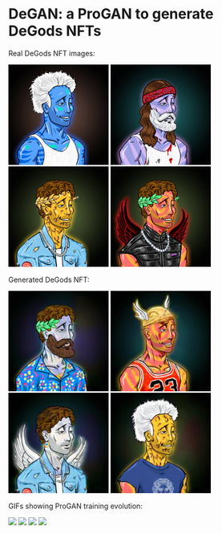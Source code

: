 # DeGAN: a ProGAN to generate DeGods NFTs

Real DeGods NFT images:
<p float="left">
  <img src="https://raw.githubusercontent.com/louisreberga/degan/main/images/DeGods_0.jpg" width="200" />
  <img src="https://raw.githubusercontent.com/louisreberga/degan/main/images/DeGods_1.jpg" width="200" />
  <img src="https://raw.githubusercontent.com/louisreberga/degan/main/images/DeGods_2.jpg" width="200" />
  <img src="https://raw.githubusercontent.com/louisreberga/degan/main/images/DeGods_3.jpg" width="200" />
</p>

Generated DeGods NFT:
<p float="left">
  <img src="https://raw.githubusercontent.com/louisreberga/degan/main/images/DeGAN_0.jpg" width="200" />
  <img src="https://raw.githubusercontent.com/louisreberga/degan/main/images/DeGAN_1.jpg" width="200" />
  <img src="https://raw.githubusercontent.com/louisreberga/degan/main/images/DeGAN_2.jpg" width="200" />
  <img src="https://raw.githubusercontent.com/louisreberga/degan/main/images/DeGAN_3.jpg" width="200" />
</p>

GIFs showing ProGAN training evolution:
<p float="left">
  <img src="https://raw.githubusercontent.com/louisreberga/degan/main/images/DeGAN_0.gif" width="200" />
  <img src="https://raw.githubusercontent.com/louisreberga/degan/main/images/DeGAN_1.gif" width="200" />
  <img src="https://raw.githubusercontent.com/louisreberga/degan/main/images/DeGAN_2.gif" width="200" />
  <img src="https://raw.githubusercontent.com/louisreberga/degan/main/images/DeGAN_3.gif" width="200" />
</p>
